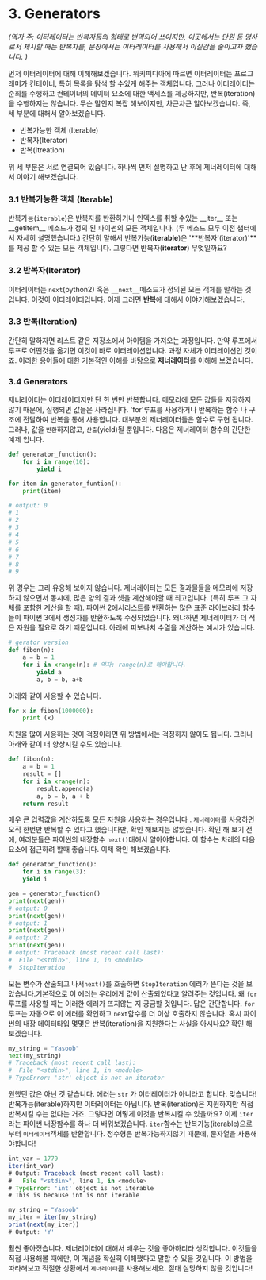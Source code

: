 # 3. Generators

_\(역자 주: 이터레이터는 반복자등의 형태로 번역되어 쓰이지만, 이곳에서는 단원 등 명사로서 제시할 때는 반복자를, 문장에서는 이터레이터를 사용해서 이질감을 줄이고자 했습니다. \)_

먼저 이터레이터에 대해 이해해보겠습니다. 위키피디아에 따르면 이터레이터는 프로그래머가 컨테이너, 특히 목록을 탐색 할 수있게 해주는 객체입니다. 그러나 이터레이터는 순회를 수행하고 컨테이너의 데이터 요소에 대한 액세스를 제공하지만, 반복\(iteration\)을 수행하지는 않습니다. 무슨 말인지 복잡 해보이지만, 차근차근 알아보겠습니다. 즉, 세 부분에 대해서 알아보겠습니다.

* 반복가능한 객체 \(Iterable\)
* 반복자\(Iterator\)
* 반복\(Itreation\)

위 세 부분은 서로 연결되어 있습니다. 하나씩 먼저 설명하고 난 후에 제너레이터에 대해서 이야기 해보겠습니다.

### 3.1 반복가능한 객체 \(Iterable\)

반복가능\(`iterable`\)은 반복자를 반환하거나 인덱스를 취할 수있는 \_\_iter\_\_ 또는 \_\_getitem\_\_ 메소드가 정의 된 파이썬의 모든 객체입니다. \(두 메소드 모두 이전 챕터에서 자세히 설명했습니다.\) 간단히 말해서 반복가능\(**iterable**\)은 '**반복자'\(iterator\)'**를 제공 할 수 있는 모든 객체입니다. 그렇다면 반복자\(**iterator**\) 무엇일까요?

### 3.2 반복자\(Iterator\)

이터레이터는 `next`\(python2\) 혹은 `__next__`메소드가 정의된 모든 객체를 말하는 것입니다. 이것이 이터레이터입니다. 이제 그러면 **반복**에 대해서 이야기해보겠습니다.

### 3.3 반복\(Iteration\)

간단히 말하자면 리스트 같은 저장소에서 아이템을 가져오는 과정입니다. 만약 루프에서 루프로 어떤것을 옮기면 이것이 바로 이터레이션입니다. 과정 자체가 이터레이션인 것이죠. 이러한 용어들에 대한 기본적인 이해를 바탕으로 **제너레이터**를 이해해 보겠습니다.

### 3.4 Generators

제너레이터는 이터레이터지만 단 한 번만 반복합니다. 메모리에 모든 값들을 저장하지 않기 때문에, 실행되면 값들은 사라집니다. 'for'루프를 사용하거나 반복하는 함수 나 구조에 전달하여 반복을 통해 사용합니다. 대부분의 제너레이터들은 함수로 구현 됩니다. 그러나, 값을 `반환`하지않고,  `산출`\(yield\)될 뿐입니다. 다음은 제너레이터 함수의 간단한 예제 입니다.

```py
def generator_function():
    for i in range(10):
        yield i

for item in generator_funtion():
    print(item)

# output: 0
# 1
# 2
# 3
# 4
# 5
# 6
# 7
# 8
# 9
```

위 경우는 그리 유용해 보이지 않습니다. 제너레이터는 모든 결과물들을 메모리에 저장하지 않으면서 동시에, 많은 양의 결과 셋을 계산해야할 때 최고입니다. \(특히 루프 그 자체를 포함한 계산을 할 때\). 파이썬 2에서리스트를 반환하는 많은 표준 라이브러리 함수들이 파이썬 3에서 생성자를 반환하도록 수정되었습니다. 왜냐하면 제너레이터가 더 적은 자원을 필요로 하기 때문입니다. 아래에 피보나치 수열을 계산하는 예시가 있습니다.

```py
# gerator version
def fibon(n):
    a = b = 1
    for i in xrange(n): # 역자: range(n)로 해야합니다.
        yield a
        a, b = b, a+b
```

아래와 같이 사용할 수 있습니다.

```py
for x in fibon(1000000):
    print (x)
```

자원을 많이 사용하는 것이 걱정이라면 위 방법에서는 걱정하지 않아도 됩니다. 그러나 아래와 같이 더 향상시킬 수도 있습니다.

```py
def fibon(n):
    a = b = 1
    result = []
    for i in xrange(n):
        result.append(a)
        a, b = b, a + b
    return result
```

매우 큰 입력값을 계산하도록 모든 자원을 사용하는 경우입니다 . `제너레이터`를 사용하면 오직 한번만 반복할 수 있다고 했습니다만, 확인 해보지는 않았습니다. 확인 해 보기 전에, 여러분들은 파이썬의 내장함수 `next()`대해서 알아야합니다. 이 함수는 차레의 다음 요소에 접근하려 할때 좋습니다. 이제 확인 해보겠습니다.

```py
def generator_function():
    for i in range(3):
    yield i

gen = generator_function()
print(next(gen))
# output: 0
print(next(gen))
# output: 1
print(next(gen))
# output: 2
print(next(gen))
# output: Traceback (most recent call last):
#  File "<stdin>", line 1, in <module>
#  StopIteration
```

모든 변수가 산출되고 나서`next()`를 호출하면 `StopIteration` 에러가 뜬다는 것을 보았습니다.기본적으로 이 에러는 우리에게 값이 산출되었다고 알려주는 것입니다. 왜 `for` 루프를 사용할 때는 이러한 에러가 뜨지않는 지 궁금할 것입니다. 답은 간단합니다. `for` 루프는 자동으로 이 에러를 확인하고 `next`함수를 더 이상 호출하지 않습니다. 혹시 파이썬의 내장 데이터타입 몇몇은  반복\(iteration\)을 지원한다는 사실을 아시나요? 확인 해보겠습니다.

```py
my_string = "Yasoob"
next(my_string)
# Traceback (most recent call last):
#  File "<stdin>", line 1, in <module>
# TypeError: 'str' object is not an iterator
```

원했던 값은 아닌 것 같습니다. 에러는 `str` 가 이터레이터가 아니라고 합니다. 맞습니다! 반복가능\(iterable\)하지만 이터레이터는 아닙니다. 반복\(iteration\)은 지원하지만 직접 반복시킬 수는 없다는 거죠. 그렇다면 어떻게 이것을 반복시킬 수 있을까요? 이제 `iter`라는 파이썬 내장함수를 하나 더 배워보겠습니다. `iter`함수는 반복가능\(iterable\)으로부터 `이터레이터`객체를 반환합니다. 정수형은 반복가능하지않기 때문에, 문자열을 사용해야합니다!

```js
int_var = 1779
iter(int_var)
# Output: Traceback (most recent call last):
#   File "<stdin>", line 1, in <module>
# TypeError: 'int' object is not iterable
# This is because int is not iterable

my_string = "Yasoob"
my_iter = iter(my_string)
print(next(my_iter))
# Output: 'Y'
```

훨씬 좋아졌습니다. 제너레이터에 대해서 배우는 것을 좋아하리라 생각합니다. 이것들을 직접 사용해볼 때에만, 이 개념을 확실히 이해했다고 말할 수 있을 것입니다. 이 방법을 따라해보고 적절한 상황에서 `제너레이터`를 사용해보세요. 절대 실망하지 않을 것입니다!


